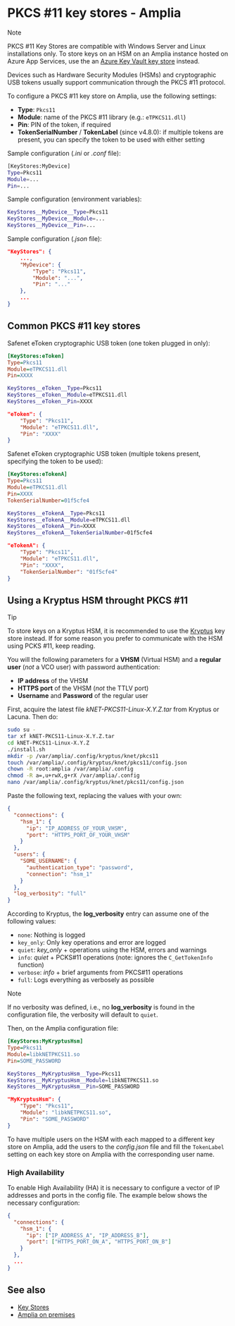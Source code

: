 ﻿# PKCS #11 key stores - Amplia

> [!NOTE]
> PKCS #11 Key Stores are compatible with Windows Server and Linux installations only. To store keys on an HSM on an Amplia instance hosted on Azure App Services, use the an [Azure Key Vault key store](azure.md) instead.

Devices such as Hardware Security Modules (HSMs) and cryptographic USB tokens usually support communication through the
PKCS #11 protocol.

To configure a PKCS #11 key store on Amplia, use the following settings:

* **Type**: `Pkcs11`
* **Module**: name of the PKCS #11 library (e.g.: `eTPKCS11.dll`)
* **Pin**: PIN of the token, if required
* **TokenSerialNumber** / **TokenLabel** (since v4.8.0): if multiple tokens are present, you can specify the token to be used with either setting

Sample configuration (*.ini* or *.conf* file):

```bash
[KeyStores:MyDevice]
Type=Pkcs11
Module=...
Pin=...
```

Sample configuration (environment variables):

```bash
KeyStores__MyDevice__Type=Pkcs11
KeyStores__MyDevice__Module=...
KeyStores__MyDevice__Pin=...
```

Sample configuration (*.json* file):

```json
"KeyStores": {
	...,
	"MyDevice": {
		"Type": "Pkcs11",
		"Module": "...",
		"Pin": "..."
	},
	...
}
```

## Common PKCS #11 key stores

Safenet eToken cryptographic USB token (one token plugged in only):

```ini
[KeyStores:eToken]
Type=Pkcs11
Module=eTPKCS11.dll
Pin=XXXX
```

```sh
KeyStores__eToken__Type=Pkcs11
KeyStores__eToken__Module=eTPKCS11.dll
KeyStores__eToken__Pin=XXXX
```

```json
"eToken": {
	"Type": "Pkcs11",
	"Module": "eTPKCS11.dll",
	"Pin": "XXXX"
}
```

Safenet eToken cryptographic USB token (multiple tokens present, specifying the token to be used):

```ini
[KeyStores:eTokenA]
Type=Pkcs11
Module=eTPKCS11.dll
Pin=XXXX
TokenSerialNumber=01f5cfe4
```

```sh
KeyStores__eTokenA__Type=Pkcs11
KeyStores__eTokenA__Module=eTPKCS11.dll
KeyStores__eTokenA__Pin=XXXX
KeyStores__eTokenA__TokenSerialNumber=01f5cfe4
```

```json
"eTokenA": {
	"Type": "Pkcs11",
	"Module": "eTPKCS11.dll",
	"Pin": "XXXX",
	"TokenSerialNumber": "01f5cfe4"
}
```

## Using a Kryptus HSM throught PKCS #11

> [!TIP]
> To store keys on a Kryptus HSM, it is recommended to use the [Kryptus](kryptus.md) key store instead. If for some reason you prefer
> to communicate with the HSM using PCKS #11, keep reading.

You will the following parameters for a **VHSM** (Virtual HSM) and a **regular user** (*not* a VCO user) with password authentication:

* **IP address** of the VHSM
* **HTTPS port** of the VHSM (*not* the TTLV port)
* **Username** and **Password** of the regular user

First, acquire the latest file *kNET-PKCS11-Linux-X.Y.Z.tar* from Kryptus or Lacuna. Then do:

```sh
sudo su -
tar xf kNET-PKCS11-Linux-X.Y.Z.tar
cd kNET-PKCS11-Linux-X.Y.Z
./install.sh
mkdir -p /var/amplia/.config/kryptus/knet/pkcs11
touch /var/amplia/.config/kryptus/knet/pkcs11/config.json
chown -R root:amplia /var/amplia/.config
chmod -R a=,u+rwX,g+rX /var/amplia/.config
nano /var/amplia/.config/kryptus/knet/pkcs11/config.json
```

Paste the following text, replacing the values with your own:

```json
{
  "connections": {
    "hsm_1": {
      "ip": "IP_ADDRESS_OF_YOUR_VHSM",
      "port": "HTTPS_PORT_OF_YOUR_VHSM"
    }
  },
  "users": {
    "SOME_USERNAME": {
      "authentication_type": "password",
      "connection": "hsm_1"
    }
  },
  "log_verbosity": "full"
}
```

According to Kryptus, the **log_verbosity** entry can assume one of the following values:

* `none`: Nothing is logged
* `key_only`: Only key operations and error are logged
* `quiet`: *key_only* + operations using the HSM, errors and warnings
* `info`: *quiet* + PCKS#11 operations (note: ignores the `C_GetTokenInfo` function)
* `verbose`: *info* + brief arguments from PKCS#11 operations
* `full`: Logs everything as verbosely as possible

> [!NOTE]
> If no verbosity was defined, i.e., no **log_verbosity** is found in the configuration file, the verbosity will default to `quiet`.

Then, on the Amplia configuration file:

```ini
[KeyStores:MyKryptusHsm]
Type=Pkcs11
Module=libkNETPKCS11.so
Pin=SOME_PASSWORD
```

```sh
KeyStores__MyKryptusHsm__Type=Pkcs11
KeyStores__MyKryptusHsm__Module=libkNETPKCS11.so
KeyStores__MyKryptusHsm__Pin=SOME_PASSWORD
```

```json
"MyKryptusHsm": {
	"Type": "Pkcs11",
	"Module": "libkNETPKCS11.so",
	"Pin": "SOME_PASSWORD"
}
```

To have multiple users on the HSM with each mapped to a different key store on Amplia, add the users to the *config.json* file and fill the `TokenLabel` setting
on each key store on Amplia with the corresponding user name.

### High Availability

To enable High Availability (HA) it is necessary to configure a vector of IP addresses and ports in the config file. The example below shows the necessary configuration:

```json
{
  "connections": {
    "hsm_1": {
      "ip": ["IP_ADDRESS_A", "IP_ADDRESS_B"],
      "port": ["HTTPS_PORT_ON_A", "HTTPS_PORT_ON_B"]
    }
  },
  ...
}

```

## See also

* [Key Stores](index.md)
* [Amplia on premises](../index.md)
